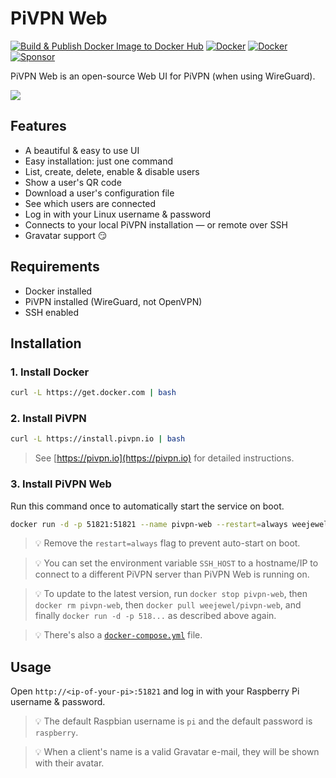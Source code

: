 # PiVPN Web

[![Build & Publish Docker Image to Docker Hub](https://github.com/WeeJeWel/pivpn-web/actions/workflows/deploy.yml/badge.svg?branch=production)](https://github.com/WeeJeWel/pivpn-web/actions/workflows/deploy.yml)
[![Docker](https://img.shields.io/docker/v/weejewel/pivpn-web/latest)](https://hub.docker.com/r/weejewel/pivpn-web)
[![Docker](https://img.shields.io/docker/pulls/weejewel/pivpn-web.svg)](https://hub.docker.com/r/weejewel/pivpn-web)
[![Sponsor](https://img.shields.io/github/sponsors/weejewel)](https://github.com/sponsors/WeeJeWel)


PiVPN Web is an open-source Web UI for PiVPN (when using WireGuard).

![](https://i.imgur.com/eUTtYWx.png)

## Features

* A beautiful & easy to use UI
* Easy installation: just one command
* List, create, delete, enable & disable users
* Show a user's QR code
* Download a user's configuration file
* See which users are connected
* Log in with your Linux username & password
* Connects to your local PiVPN installation — or remote over SSH
* Gravatar support 😏

## Requirements

* Docker installed
* PiVPN installed (WireGuard, not OpenVPN)
* SSH enabled

## Installation

### 1. Install Docker

```bash
curl -L https://get.docker.com | bash
```

### 2. Install PiVPN

```bash
curl -L https://install.pivpn.io | bash
```

> See [https://pivpn.io](https://pivpn.io) for detailed instructions.

### 3. Install PiVPN Web

Run this command once to automatically start the service on boot.

```bash
docker run -d -p 51821:51821 --name pivpn-web --restart=always weejewel/pivpn-web
```

> 💡 Remove the `restart=always` flag to prevent auto-start on boot.

> 💡 You can set the environment variable `SSH_HOST` to a hostname/IP to connect to a different PiVPN server than PiVPN Web is running on.

> 💡 To update to the latest version, run `docker stop pivpn-web`, then `docker rm pivpn-web`, then `docker pull weejewel/pivpn-web`, and finally `docker run -d -p 518...` as described above again.

> 💡 There's also a [`docker-compose.yml`](https://github.com/WeeJeWel/pivpn-web/blob/master/docker-compose.yml) file.

## Usage

Open `http://<ip-of-your-pi>:51821` and log in with your Raspberry Pi username & password.

> 💡 The default Raspbian username is `pi` and the default password is `raspberry`.

> 💡 When a client's name is a valid Gravatar e-mail, they will be shown with their avatar.
